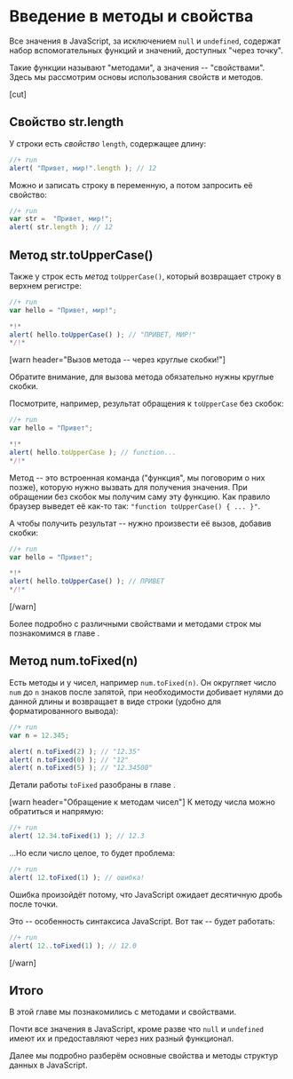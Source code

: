 # Введение в методы и свойства

Все значения в JavaScript, за исключением `null` и `undefined`, содержат набор вспомогательных функций и значений, доступных "через точку".

Такие функции называют "методами", а значения -- "свойствами". Здесь мы рассмотрим основы использования свойств и методов.

[cut]

## Свойство str.length

У строки есть *свойство* `length`, содержащее длину:

```js
//+ run
alert( "Привет, мир!".length ); // 12
```

Можно и записать строку в переменную, а потом запросить её свойство:

```js
//+ run
var str =  "Привет, мир!";
alert( str.length ); // 12
```

## Метод str.toUpperCase()

Также у строк есть *метод* `toUpperCase()`, который возвращает строку в верхнем регистре:

```js
//+ run
var hello = "Привет, мир!";

*!*
alert( hello.toUpperCase() ); // "ПРИВЕТ, МИР!"
*/!*
```

[warn header="Вызов метода -- через круглые скобки!"]

Обратите внимание, для вызова метода обязательно нужны круглые скобки.

Посмотрите, например, результат обращения к `toUpperCase` без скобок:

```js
//+ run
var hello = "Привет";

*!*
alert( hello.toUpperCase ); // function...
*/!*
```

Метод -- это встроенная команда ("функция", мы поговорим о них позже), которую нужно вызвать для получения значения. При обращении без скобок мы получим саму эту функцию. Как правило браузер выведет её как-то так: `"function toUpperCase() { ... }"`.

А чтобы получить результат -- нужно произвести её вызов, добавив скобки:

```js
//+ run
var hello = "Привет";

*!*
alert( hello.toUpperCase() ); // ПРИВЕТ
*/!*
```

[/warn]

Более подробно с различными свойствами и методами строк мы познакомимся в главе [](/string).

## Метод num.toFixed(n)

Есть методы и у чисел, например `num.toFixed(n)`. Он округляет число `num` до `n` знаков после запятой, при необходимости добивает нулями до данной длины и возвращает в виде строки (удобно для форматированного вывода):

```js
//+ run
var n = 12.345;

alert( n.toFixed(2) ); // "12.35"
alert( n.toFixed(0) ); // "12"
alert( n.toFixed(5) ); // "12.34500"
```

Детали работы `toFixed` разобраны в главе [](/number).

[warn header="Обращение к методам чисел"]
К методу числа можно обратиться и напрямую:

```js
//+ run
alert( 12.34.toFixed(1) ); // 12.3
```

...Но если число целое, то будет проблема:

```js
//+ run
alert( 12.toFixed(1) ); // ошибка!
```

Ошибка произойдёт потому, что JavaScript ожидает десятичную дробь после точки.

Это -- особенность синтаксиса JavaScript. Вот так -- будет работать:

```js
//+ run
alert( 12..toFixed(1) ); // 12.0
```

[/warn]

## Итого

В этой главе мы познакомились с методами и свойствами.

Почти все значения в JavaScript, кроме разве что `null` и `undefined` имеют их и предоставляют через них разный функционал.

Далее мы подробно разберём основные свойства и методы структур данных в JavaScript.